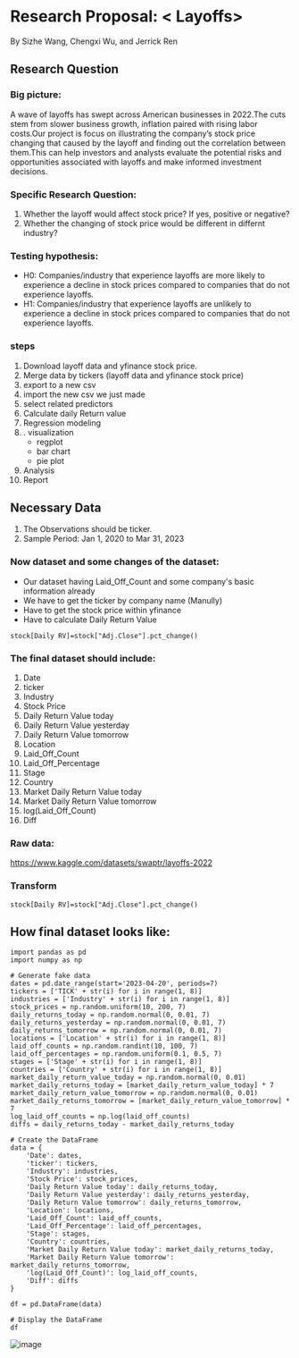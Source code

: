 # Research Proposal: < Layoffs>
By Sizhe Wang, Chengxi Wu, and Jerrick Ren
## Research Question
### Big picture:
A wave of layoffs has swept across American businesses in 2022.The cuts stem from slower business growth, inflation paired with rising labor costs.Our project is focus on illustrating the company’s stock price changing that caused by the layoff and  finding out the correlation between them.This can help investors and analysts evaluate the potential risks and opportunities associated with layoffs and make informed investment decisions.

### Specific Research Question:
1. Whether the layoff would affect stock price? If yes, positive or negative?
2. Whether the changing of stock price would be different in differnt industry?
### Testing hypothesis:
- H0: Companies/industry that experience layoffs are more likely to experience a decline in stock prices compared to companies that do not experience layoffs.
- H1: Companies/industry that experience layoffs are unlikely to experience a decline in stock prices compared to companies that do not experience layoffs.

### steps 
1. Download layoff data and yfinance stock price.
2. Merge data by tickers (layoff data and yfinance stock price)
3. export to a new csv
4. import the new csv we just made
5. select related predictors
6. Calculate daily Return value
7. Regression modeling
8. . visualization
    - regplot
    - bar chart
    - pie plot
9. Analysis
10. Report

## Necessary Data
1. The Observations should be ticker.
2. Sample Period: Jan 1, 2020 to Mar 31, 2023

### Now dataset and some changes of the dataset:
- Our dataset having Laid_Off_Count and some company's basic information already
- We have to get the ticker by company name (Manully)
- Have to get the stock price within yfinance
- Have to calculate Daily Return Value
```
stock[Daily RV]=stock["Adj.Close"].pct_change()
```

### The final dataset should include:
1. Date
2. ticker
3. Industry
4. Stock Price
5. Daily Return Value today 
6. Daily Return Value yesterday
7. Daily Return Value tomorrow
8. Location
9. Laid_Off_Count
10. Laid_Off_Percentage
11. Stage
12. Country
13. Market Daily Return Value today 
14. Market Daily Return Value tomorrow
15. log(Laid_Off_Count)
16. Diff

### Raw data: 
https://www.kaggle.com/datasets/swaptr/layoffs-2022
### Transform
```
stock[Daily RV]=stock["Adj.Close"].pct_change()
```

## How final dataset looks like:
```
import pandas as pd
import numpy as np

# Generate fake data
dates = pd.date_range(start='2023-04-20', periods=7)
tickers = ['TICK' + str(i) for i in range(1, 8)]
industries = ['Industry' + str(i) for i in range(1, 8)]
stock_prices = np.random.uniform(10, 200, 7)
daily_returns_today = np.random.normal(0, 0.01, 7)
daily_returns_yesterday = np.random.normal(0, 0.01, 7)
daily_returns_tomorrow = np.random.normal(0, 0.01, 7)
locations = ['Location' + str(i) for i in range(1, 8)]
laid_off_counts = np.random.randint(10, 100, 7)
laid_off_percentages = np.random.uniform(0.1, 0.5, 7)
stages = ['Stage' + str(i) for i in range(1, 8)]
countries = ['Country' + str(i) for i in range(1, 8)]
market_daily_return_value_today = np.random.normal(0, 0.01)
market_daily_returns_today = [market_daily_return_value_today] * 7
market_daily_return_value_tomorrow = np.random.normal(0, 0.01)
market_daily_returns_tomorrow = [market_daily_return_value_tomorrow] * 7
log_laid_off_counts = np.log(laid_off_counts)
diffs = daily_returns_today - market_daily_returns_today

# Create the DataFrame
data = {
    'Date': dates,
    'ticker': tickers,
    'Industry': industries,
    'Stock Price': stock_prices,
    'Daily Return Value today': daily_returns_today,
    'Daily Return Value yesterday': daily_returns_yesterday,
    'Daily Return Value tomorrow': daily_returns_tomorrow,
    'Location': locations,
    'Laid_Off_Count': laid_off_counts,
    'Laid_Off_Percentage': laid_off_percentages,
    'Stage': stages,
    'Country': countries,
    'Market Daily Return Value today': market_daily_returns_today,
    'Market Daily Return Value tomorrow': market_daily_returns_tomorrow,
    'log(Laid_Off_Count)': log_laid_off_counts,
    'Diff': diffs
}

df = pd.DataFrame(data)

# Display the DataFrame
df
```

![image](https://user-images.githubusercontent.com/112133489/234997811-91e33561-63a7-47ac-b0a5-dd3bfd9476d8.png)

